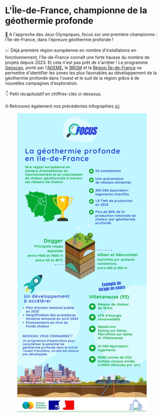# L'Île-de-France, championne de la géothermie profonde

🥇 A l'approche des Jeux Olympiques, focus sur une première championne : l'Île-de-France, dans l'épreuve géothermie profonde !\
\
📈 Déjà première région européenne en nombre d'installations en fonctionnement, l'Ile-de-France connaît une forte hausse du nombre de projets depuis 2023. Et cela n'est pas prêt de s'arrêter ! Le programme [Geoscan](https://www.geothermies.fr/geoscan-idf), porté par l'[ADEME](https://www.ademe.fr/), le [BRGM](https://www.brgm.fr/fr) et la [Région Île-de-France](https://www.iledefrance.fr/) va permettre d'identifier les zones les plus favorables au développement de la géothermie profonde dans l'ouest et le sud de la région grâce à de nouvelles campagnes d'exploration.\
\
👇 Petit récapitulatif en chiffres-clés ci-dessous.\
\
🤓 Retrouvez également nos précédentes infographies [ici](/ressources/supports).

<figure><img src=".gitbook/assets/1 (5).jpg" alt=""><figcaption></figcaption></figure>

